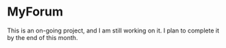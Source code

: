 # MyForum
This is an on-going project, and I am still working on it.
I plan to complete it by the end of this month.
